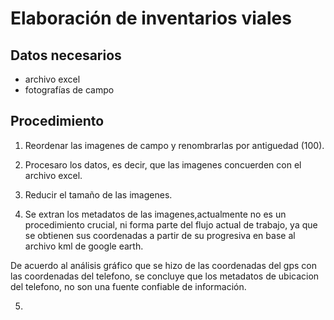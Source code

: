 # Elaboración de inventarios viales

## Datos necesarios

- archivo excel
- fotografías de campo

## Procedimiento

1. Reordenar las imagenes de campo y renombrarlas por antiguedad (100).

2. Procesaro los datos, es decir, que las imagenes concuerden con el archivo excel.

3. Reducir el tamaño de las imagenes.

4. Se extran los metadatos de las imagenes,actualmente no es un procedimiento crucial, ni forma parte del flujo actual de trabajo, ya que se obtienen sus coordenadas a partir de su progresiva en base al archivo kml de google earth.

De acuerdo al análisis gráfico que se hizo de las coordenadas del gps con las coordenadas del telefono, se concluye que los metadatos de ubicacion del telefono, no son una fuente confiable de información.

5.
